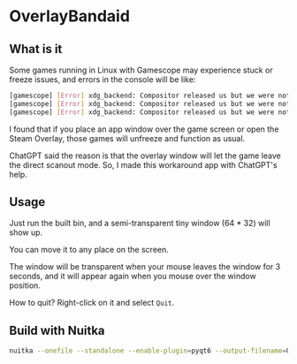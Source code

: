 # OverlayBandaid

## What is it

Some games running in Linux with Gamescope may experience stuck or freeze issues, and errors in the console will be like:

```bash
[gamescope] [Error] xdg_backend: Compositor released us but we were not acquired. Oh no.
[gamescope] [Error] xdg_backend: Compositor released us but we were not acquired. Oh no.
[gamescope] [Error] xdg_backend: Compositor released us but we were not acquired. Oh no.
```

I found that if you place an app window over the game screen or open the Steam Overlay, those games will unfreeze and function as usual.

ChatGPT said the reason is that the overlay window will let the game leave the direct scanout mode. So, I made this workaround app with ChatGPT's help.

## Usage

Just run the built bin, and a semi-transparent tiny window (64 * 32) will show up.

You can move it to any place on the screen.

The window will be transparent when your mouse leaves the window for 3 seconds, and it will appear again when you mouse over the window position. 

How to quit? Right-click on it and select `Quit`. 

## Build with Nuitka

```bash
nuitka --onefile --standalone --enable-plugin=pyqt6 --output-filename=OverlayBandAid main.py
```
